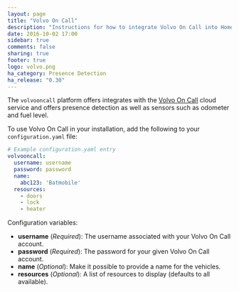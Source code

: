 ```yaml
---
layout: page
title: "Volvo On Call"
description: "Instructions for how to integrate Volvo On Call into Home Assistant."
date: 2016-10-02 17:00
sidebar: true
comments: false
sharing: true
footer: true
logo: volvo.png
ha_category: Presence Detection
ha_release: "0.30"
---
```



The `volvooncall` platform offers integrates with the [Volvo On Call](http://www.volvocars.com/intl/own/owner-info/volvo-on-call#) cloud service and offers presence detection as well as sensors such as odometer and fuel level.

To use Volvo On Call in your installation, add the following to your `configuration.yaml` file:

```yaml
# Example configuration.yaml entry
volvooncall:
  username: username
  password: password
  name:
    abc123: 'Batmobile'
  resources:
    - doors
    - lock
    - heater
```

Configuration variables:

- **username** (*Required*): The username associated with your Volvo On Call account.
- **password** (*Required*): The password for your given Volvo On Call account.
- **name** (*Optional*): Make it possible to provide a name for the vehicles.
- **resources** (*Optional*): A list of resources to display (defaults to all available).

